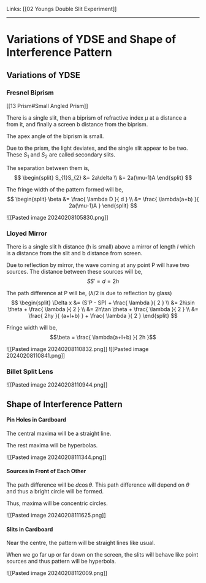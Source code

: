 Links: [[02 Youngs Double Slit Experiment]]
___
# Variations of YDSE and Shape of Interference Pattern
## Variations of YDSE
### Fresnel Biprism 
[[13 Prism#Small Angled Prism]]

There is a single slit, then a biprism of refractive index $\mu$ at a distance a from it, and finally a screen b distance from the biprism. 

The apex angle of the biprism is small.

Due to the prism, the light deviates, and the single slit appear to be two. These $S_{1}$ and $S_{2}$ are called secondary slits. 

The separation between them is,
$$
\begin{split}
S_{1}S_{2} &= 2a\delta \\
&= 2a(\mu-1)A 
\end{split}
$$

The fringe width of the pattern formed will be,
$$
\begin{split}
\beta &= \frac{ \lambda D }{ d } \\
&= \frac{ \lambda(a+b) }{ 2a(\mu-1)A }
\end{split}
$$

![[Pasted image 20240208105830.png]]

### Lloyed Mirror 
There is a single slit h distance (h is small) above a mirror of length $l$ which is a distance from the slit and b distance from screen. 

Due to reflection by mirror, the wave coming at any point P will have two sources. 
The distance between these sources will be,
$$SS' = d = 2h$$


The path difference at P will be, ($\lambda /2$ is due to reflection by glass)
$$
\begin{split}
\Delta x &= (S'P - SP) + \frac{ \lambda }{ 2 } \\
&= 2h\sin \theta + \frac{ \lambda }{ 2 } \\
&= 2h\tan \theta + \frac{ \lambda }{ 2 } \\
&= \frac{ 2hy }{ (a+l+b) } + \frac{ \lambda }{ 2 }
\end{split}
$$

Fringe width will be,
$$\beta = \frac{ \lambda(a+l+b) }{ 2h }$$

![[Pasted image 20240208110832.png]]
![[Pasted image 20240208110841.png]]

### Billet Split Lens 
![[Pasted image 20240208110944.png]]

## Shape of Interference Pattern 
#### Pin Holes in Cardboard 
The central maxima will be a straight line. 

The rest maxima will be hyperbolas. 

![[Pasted image 20240208111344.png]]

#### Sources in Front of Each Other 
The path difference will be $d\cos \theta$. This path difference will depend on $\theta$ and thus a bright circle will be formed. 

Thus, maxima will be concentric circles. 

![[Pasted image 20240208111625.png]]

#### Slits in Cardboard 
Near the centre, the pattern will be straight lines like usual. 

When we go far up or far down on the screen, the slits will behave like point sources and thus pattern will be hyperbola.

![[Pasted image 20240208112009.png]]
